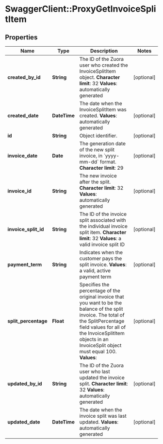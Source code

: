 # SwaggerClient::ProxyGetInvoiceSplitItem

## Properties
Name | Type | Description | Notes
------------ | ------------- | ------------- | -------------
**created_by_id** | **String** |  The ID of the Zuora user who created the InvoiceSplitItem object. **Character limit**: 32 **Values**: automatically generated  | [optional] 
**created_date** | **DateTime** |  The date when the InvoiceSplitItem was created. **Values**: automatically generated  | [optional] 
**id** | **String** | Object identifier. | [optional] 
**invoice_date** | **Date** |  The generation date of the new split invoice, in &#x60;yyyy-mm-dd&#x60; format. **Character limit**: 29  | [optional] 
**invoice_id** | **String** |  The new invoice after the split. **Character limit**: 32 **Values**: automatically generated  | [optional] 
**invoice_split_id** | **String** |  The ID of the invoice split associated with the individual invoice split item. **Character limit**: 32 **Values**: a valid invoice split ID  | [optional] 
**payment_term** | **String** |  Indicates when the customer pays the split invoice. **Values**: a valid, active payment term  | [optional] 
**split_percentage** | **Float** |  Specifies the percentage of the original invoice that you want to be the balance of the split invoice. The total of the SplitPercentage field values for all of the InvoiceSplitItem objects in an InvoiceSplit object must equal 100. **Values**:  | [optional] 
**updated_by_id** | **String** |  The ID of the Zuora user who last updated the invoice split. **Character limit**: 32 **Values**: automatically generated  | [optional] 
**updated_date** | **DateTime** |  The date when the invoice split was last updated. **Values**: automatically generated  | [optional] 


